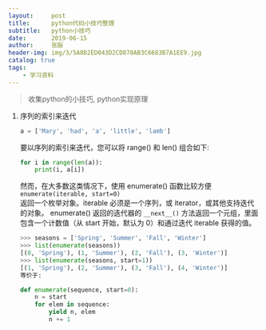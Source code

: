 ```yaml
---
layout:     post
title:      python代码小技巧整理
subtitle:   python小技巧
date:       2019-06-15
author:     张振
header-img: img/3/5A8D2ED043D2CD878AB3C6683B7A1EE9.jpg
catalog: true
tags:
    - 学习资料
---
```

> 收集python的小技巧, python实现原理

1. 序列的索引来迭代
    ```py
    a = ['Mary', 'had', 'a', 'little', 'lamb']
    ```
    要以序列的索引来迭代，您可以将 range() 和 len() 组合如下:
    ```py
    for i in range(len(a)):
        print(i, a[i])
    ```
    然而，在大多数这类情况下，使用 enumerate() 函数比较方便
    `enumerate(iterable, start=0)`  
    返回一个枚举对象。iterable 必须是一个序列，或 iterator，或其他支持迭代的对象。 enumerate() 返回的迭代器的 `__next__()` 方法返回一个元组，里面包含一个计数值（从 start 开始，默认为 0）和通过迭代 iterable 获得的值。
    
    ```py
    >>> seasons = ['Spring', 'Summer', 'Fall', 'Winter']
    >>> list(enumerate(seasons))
    [(0, 'Spring'), (1, 'Summer'), (2, 'Fall'), (3, 'Winter')]
    >>> list(enumerate(seasons, start=1))
    [(1, 'Spring'), (2, 'Summer'), (3, 'Fall'), (4, 'Winter')]
    等价于:

    def enumerate(sequence, start=0):
        n = start
        for elem in sequence:
            yield n, elem
            n += 1
    ```
